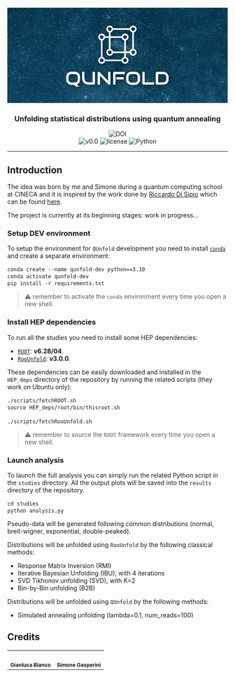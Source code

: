 ![](logo.png)

<h3 align="center">Unfolding statistical distributions using quantum annealing</h3>
<p align="center">
	<img title="DOI" alt="DOI" src="https://zenodo.org/badge/DOI/10.5281/zenodo.8029028.svg"></br>
  <img title="v0.0" alt="v0.0" src="https://img.shields.io/badge/version-v0.0-informational?style=flat-square&color=red">
  <img title="MIT License" alt="license" src="https://img.shields.io/badge/license-MIT-informational?style=flat-square&color=red">
	<img title="Python" alt="Python" src="https://img.shields.io/badge/Python-3.10 / 3.11-informational?style=flat-square&color=red"></br>
</p>

***


## Introduction
The idea was born by me and Simone during a quantum computing school at CINECA and it is inspired by the work done by [Riccardo Di Sipio](https://github.com/rdisipio) which can be found [here](https://github.com/rdisipio/quantum_unfolding).

The project is currently at its beginning stages: work in progress...


### Setup DEV environment
To setup the environment for `QUnfold` development you need to install [`conda`](https://docs.conda.io/en/latest/) and create a separate environment:

```shell
conda create --name qunfold-dev python==3.10
conda activate qunfold-dev
pip install -r requirements.txt
```

> :warning: remember to activate the `conda` environment every time you open a new shell.


### Install HEP dependencies
To run all the studies you need to install some HEP dependencies:

- [`ROOT`](https://root.cern/releases/release-62804/): **v6.28/04**.
- [`RooUnfold`](https://gitlab.cern.ch/RooUnfold/RooUnfold): **v3.0.0**.

These dependencies can be easily downloaded and installed in the `HEP_deps` directory of the repository by running the related scripts (they work on Ubuntu only):

```shell
./scripts/fetchROOT.sh
source HEP_deps/root/bin/thisroot.sh

./scripts/fetchRooUnfold.sh
```

> :warning: remember to source the `ROOT` framework every time you open a new shell.


### Launch analysis
To launch the full analysis you can simply run the related Python script in the `studies` directory. All the output plots will be saved into the `results` directory of the repository.

```shell
cd studies
python analysis.py
```

Pseudo-data will be generated following common distributions (normal, breit-wigner, exponential, double-peaked).

Distributions will be unfolded using `RooUnfold` by the following classical methods:

- Response Matrix Inversion (RMI)
- Iterative Bayesian Unfolding (IBU), with 4 iterations
- SVD Tikhonov unfolding (SVD), with K=2
- Bin-by-Bin unfolding (B2B)

Distributions will be unfolded using `QUnfold` by the following methods:

- Simulated annealing unfolding (lambda=0.1, num_reads=100)


## Credits
<table>
  <tr>
    <td align="center"><a href="https://justwhit3.github.io/"><img src="https://avatars.githubusercontent.com/u/48323961?v=4" width="100px;" alt=""/><br /><sub><b>Gianluca Bianco</b></sub></a></td>
    <td align="center"><a href="https://github.com/SimoneGasperini"><img src="https://avatars2.githubusercontent.com/u/71086758?s=400&v=4" width="100px;" alt=""/><br /><sub><b>Simone Gasperini</b></sub></a></td>
  </tr>
</table>
